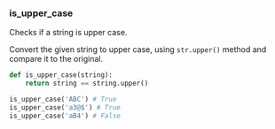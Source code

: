 ### is_upper_case

Checks if a string is upper case.

Convert the given string to upper case, using `str.upper()` method and compare it to the original.

```python
def is_upper_case(string):
    return string == string.upper()
```

```python
is_upper_case('ABC') # True
is_upper_case('a3@$') # True
is_upper_case('aB4') # False
```